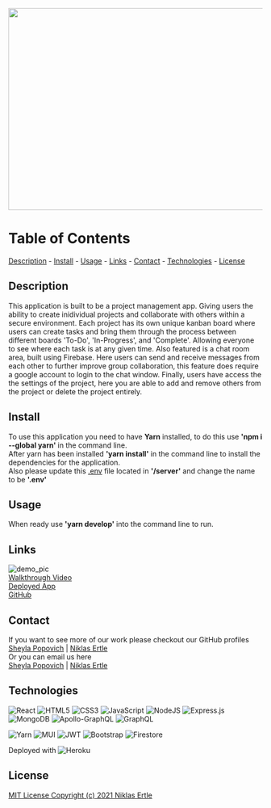 <!-- # **Initiation to Execution** -->
<p align="center">
<img src="https://user-images.githubusercontent.com/84256748/144795716-4b735ae3-45e1-4bc9-9f4c-9f5fcb7ada65.gif" width="600" height="400" /> 
  
</p>


# **Table of Contents**

[Description](#description) -
[Install](#install) -
[Usage](#usage) -
[Links](#links) -
[Contact](#contact) -
[Technologies](#technologies) -
[License](#license)

## **Description**

This application is built to be a project management app. Giving users the ability to create inidividual projects and collaborate with others within a secure environment. Each project has its own unique kanban board where users can create tasks and bring them through the process between different boards 'To-Do', 'In-Progress', and 'Complete'. Allowing everyone to see where each task is at any given time. Also featured is a chat room area, built using Firebase. Here users can send and receive messages from each other to further improve group collaboration, this feature does require a google account to login to the chat window. Finally, users have access the the settings of the project, here you are able to add and remove others from the project or delete the project entirely.

## **Install**

To use this application you need to have **Yarn** installed, to do this use **'npm i --global yarn'** in the command line.<br>
After yarn has been installed **'yarn install'** in the command line to install the dependencies for the application.<br>
Also please update this [.env](./server/.env.EXAMPLE) file located in **'/server'** and change the name to be **'.env'**

## **Usage**

When ready use **'yarn develop'** into the command line to run.

## **Links**

![demo_pic](https://user-images.githubusercontent.com/84256748/144798433-fa3f9aff-6e57-495d-a1f4-ef5a0596a5ba.gif)<br>
[Walkthrough Video]() <br>
[Deployed App](https://initiation-to-execution.herokuapp.com/) <br>
[GitHub](https://github.com/niklasertle/initiation-to-execution)

## **Contact**

If you want to see more of our work please checkout our GitHub profiles<br>
[Sheyla Popovich](https://github.com/SheylaPopovich) | [Niklas Ertle](https://github.com/niklasertle)<br>
Or you can email us here<br>
[Sheyla Popovich](mailto:sheylapopovich@gmail.com) | [Niklas Ertle](mailto:nik.ertle16@gmail.com)

## **Technologies**

![React](https://img.shields.io/badge/react-%2320232a.svg?style=for-the-badge&logo=react&logoColor=%2361DAFB)
![HTML5](https://img.shields.io/badge/html5-%23E34F26.svg?style=for-the-badge&logo=html5&logoColor=white)
![CSS3](https://img.shields.io/badge/css3-%231572B6.svg?style=for-the-badge&logo=css3&logoColor=white)
![JavaScript](https://img.shields.io/badge/javascript-%23323330.svg?style=for-the-badge&logo=javascript&logoColor=%23F7DF1E)
![NodeJS](https://img.shields.io/badge/node.js-6DA55F?style=for-the-badge&logo=node.js&logoColor=white)
![Express.js](https://img.shields.io/badge/express.js-%23404d59.svg?style=for-the-badge&logo=express&logoColor=%2361DAFB)
![MongoDB](https://img.shields.io/badge/MongoDB-%234ea94b.svg?style=for-the-badge&logo=mongodb&logoColor=white)
![Apollo-GraphQL](https://img.shields.io/badge/-ApolloGraphQL-311C87?style=for-the-badge&logo=apollo-graphql)
![GraphQL](https://img.shields.io/badge/-GraphQL-E10098?style=for-the-badge&logo=graphql&logoColor=white)
<br>

![Yarn](https://img.shields.io/badge/yarn-%232C8EBB.svg?style=for-the-badge&logo=yarn&logoColor=white)
![MUI](https://img.shields.io/badge/MUI-%230081CB.svg?style=for-the-badge&logo=material-ui&logoColor=white)
![JWT](https://img.shields.io/badge/JWT-black?style=for-the-badge&logo=JSON%20web%20tokens)
![Bootstrap](https://img.shields.io/badge/bootstrap-%23563D7C.svg?style=for-the-badge&logo=bootstrap&logoColor=white)
![Firestore](https://img.shields.io/badge/firestore-%23039BE5.svg?style=for-the-badge&logo=firebase)
<br>

Deployed with ![Heroku](https://img.shields.io/badge/heroku-%23430098.svg?style=for-the-badge&logo=heroku&logoColor=white)

## **License**

[MIT License Copyright (c) 2021 Niklas Ertle](LICENSE)
